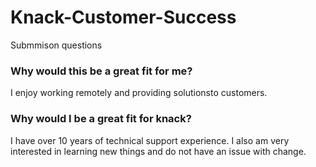 # Knack-Customer-Success
Submmison questions

### Why would this be a great fit for me?
I enjoy working remotely and providing solutionsto customers.

### Why would I be a great fit for knack?
I have over 10 years of technical support experience. I also am very interested in learning new things and do not have an issue with change.

